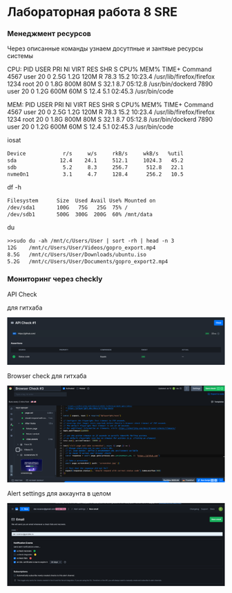 # Лабораторная работа 8 SRE

### Менеджмент ресурсов 

Через описанные команды узнаем досутпные и зантяые ресурсы системы 

CPU:
    PID USER      PRI  NI  VIRT   RES   SHR S CPU% MEM%   TIME+  Command
    4567 user       20   0 2.5G  1.2G  120M R 78.3  15.2  10:23.4 /usr/lib/firefox/firefox
    1234 root       20   0 1.8G  800M   80M S 32.1   8.7  05:12.8 /usr/bin/dockerd
    7890 user       20   0 1.2G  600M   60M S 12.4   5.1  02:45.3 /usr/bin/code

MEM: 
    PID USER      PRI  NI  VIRT   RES   SHR S CPU% MEM%   TIME+  Command
    4567 user       20   0 2.5G  1.2G  120M R 78.3  15.2  10:23.4 /usr/lib/firefox/firefox
    1234 root       20   0 1.8G  800M   80M S 32.1   8.7  05:12.8 /usr/bin/dockerd
    7890 user       20   0 1.2G  600M   60M S 12.4   5.1  02:45.3 /usr/bin/code

iosat

    Device            r/s     w/s     rkB/s     wkB/s   %util
    sda              12.4    24.1     512.1     1024.3   45.2
    sdb               5.2     8.3     256.7      512.8   22.1
    nvme0n1           3.1     4.7     128.4      256.2   10.5

df -h

    Filesystem      Size  Used Avail Use% Mounted on
    /dev/sda1       100G   75G   25G  75% /
    /dev/sdb1       500G  300G  200G  60% /mnt/data

du 

    >>sudo du -ah /mnt/c/Users/User | sort -rh | head -n 3
    12G    /mnt/c/Users/User/Videos/gopro_export.mp4
    8.5G   /mnt/c/Users/User/Downloads/ubuntu.iso
    5.2G   /mnt/c/Users/User/Documents/gopro_export2.mp4


### Мониторинг через checkly 

API Check 

для гитхаба 

![alt text](image-8.png)

Browser check для гитхаба 

![alt text](image-9.png)

Alert settings для аккаунта в целом 

![alt text](image-10.png)